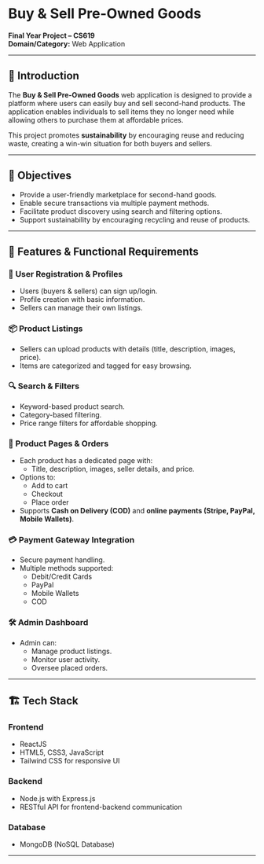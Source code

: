 # Buy & Sell Pre-Owned Goods  

**Final Year Project – CS619**  
**Domain/Category:** Web Application  

---

## 📌 Introduction  

The **Buy & Sell Pre-Owned Goods** web application is designed to provide a platform where users can easily buy and sell second-hand products. The application enables individuals to sell items they no longer need while allowing others to purchase them at affordable prices.  

This project promotes **sustainability** by encouraging reuse and reducing waste, creating a win-win situation for both buyers and sellers.  

---

## 🎯 Objectives  

- Provide a user-friendly marketplace for second-hand goods.  
- Enable secure transactions via multiple payment methods.  
- Facilitate product discovery using search and filtering options.  
- Support sustainability by encouraging recycling and reuse of products.  

---

## 🚀 Features & Functional Requirements  

### 👤 User Registration & Profiles  
- Users (buyers & sellers) can sign up/login.  
- Profile creation with basic information.  
- Sellers can manage their own listings.  

### 📦 Product Listings  
- Sellers can upload products with details (title, description, images, price).  
- Items are categorized and tagged for easy browsing.  

### 🔍 Search & Filters  
- Keyword-based product search.  
- Category-based filtering.  
- Price range filters for affordable shopping.  

### 🛒 Product Pages & Orders  
- Each product has a dedicated page with:  
  - Title, description, images, seller details, and price.  
- Options to:  
  - Add to cart  
  - Checkout  
  - Place order  
- Supports **Cash on Delivery (COD)** and **online payments (Stripe, PayPal, Mobile Wallets)**.  

### 💳 Payment Gateway Integration  
- Secure payment handling.  
- Multiple methods supported:  
  - Debit/Credit Cards  
  - PayPal  
  - Mobile Wallets  
  - COD  

### 🛠️ Admin Dashboard  
- Admin can:  
  - Manage product listings.  
  - Monitor user activity.  
  - Oversee placed orders.  

---

## 🏗️ Tech Stack  

### **Frontend**  
- ReactJS  
- HTML5, CSS3, JavaScript  
- Tailwind CSS for responsive UI  

### **Backend**  
- Node.js with Express.js  
- RESTful API for frontend-backend communication  

### **Database**  
- MongoDB (NoSQL Database)  

---
